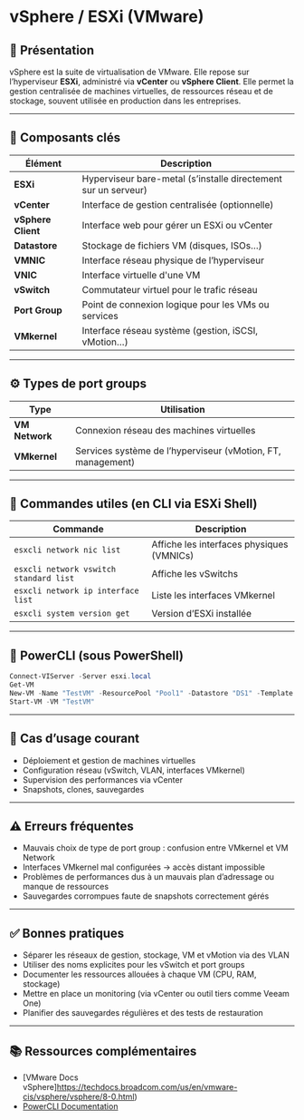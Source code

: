 # vSphere / ESXi (VMware)

## 📌 Présentation

vSphere est la suite de virtualisation de VMware. Elle repose sur l’hyperviseur **ESXi**, administré via **vCenter** ou **vSphere Client**. Elle permet la gestion centralisée de machines virtuelles, de ressources réseau et de stockage, souvent utilisée en production dans les entreprises.

---

## 🧱 Composants clés

| Élément | Description |
|---------|-------------|
| **ESXi** | Hyperviseur bare-metal (s’installe directement sur un serveur) |
| **vCenter** | Interface de gestion centralisée (optionnelle) |
| **vSphere Client** | Interface web pour gérer un ESXi ou vCenter |
| **Datastore** | Stockage de fichiers VM (disques, ISOs…) |
| **VMNIC** | Interface réseau physique de l’hyperviseur |
| **VNIC** | Interface virtuelle d'une VM |
| **vSwitch** | Commutateur virtuel pour le trafic réseau |
| **Port Group** | Point de connexion logique pour les VMs ou services |
| **VMkernel** | Interface réseau système (gestion, iSCSI, vMotion…) |

---

## ⚙️ Types de port groups

| Type | Utilisation |
|------|-------------|
| **VM Network** | Connexion réseau des machines virtuelles |
| **VMkernel** | Services système de l’hyperviseur (vMotion, FT, management) |

---

## 🧰 Commandes utiles (en CLI via ESXi Shell)

| Commande                               | Description                               |
| -------------------------------------- | ----------------------------------------- |
| `esxcli network nic list`              | Affiche les interfaces physiques (VMNICs) |
| `esxcli network vswitch standard list` | Affiche les vSwitchs                      |
| `esxcli network ip interface list`     | Liste les interfaces VMkernel             |
| `esxcli system version get`            | Version d’ESXi installée                  |

---

## 🔧 PowerCLI (sous PowerShell)

```powershell
Connect-VIServer -Server esxi.local
Get-VM
New-VM -Name "TestVM" -ResourcePool "Pool1" -Datastore "DS1" -Template "Win10"
Start-VM -VM "TestVM"
```

---

## 🔎 Cas d’usage courant

- Déploiement et gestion de machines virtuelles
- Configuration réseau (vSwitch, VLAN, interfaces VMkernel)
- Supervision des performances via vCenter
- Snapshots, clones, sauvegardes

---

## ⚠️ Erreurs fréquentes

- Mauvais choix de type de port group : confusion entre VMkernel et VM Network
- Interfaces VMkernel mal configurées → accès distant impossible
- Problèmes de performances dus à un mauvais plan d’adressage ou manque de ressources
- Sauvegardes corrompues faute de snapshots correctement gérés

---

## ✅ Bonnes pratiques

- Séparer les réseaux de gestion, stockage, VM et vMotion via des VLAN
- Utiliser des noms explicites pour les vSwitch et port groups
- Documenter les ressources allouées à chaque VM (CPU, RAM, stockage)
- Mettre en place un monitoring (via vCenter ou outil tiers comme Veeam One)
- Planifier des sauvegardes régulières et des tests de restauration

---

## 📚 Ressources complémentaires

- [VMware Docs vSphere]https://techdocs.broadcom.com/us/en/vmware-cis/vsphere/vsphere/8-0.html)
- [PowerCLI Documentation](https://developer.broadcom.com/powercli)